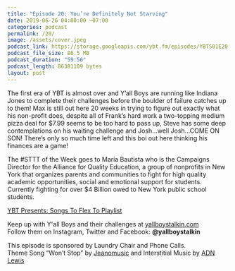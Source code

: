 ```yaml
---
title: "Episode 20: You’re Definitely Not Starving"
date: 2019-06-26 04:00:00 −07:00
categories: podcast
permalink: /20/
image: /assets/cover.jpeg
podcast_link: https://storage.googleapis.com/ybt.fm/episodes/YBTS01E20.mp3
podcast_file_size: 86.5 MB
podcast_duration: "59:56"
podcast_length: 86381109 bytes
layout: post
---
```


The first era of YBT is almost over and Y’all Boys are running like Indiana Jones to complete their challenges before the boulder of failure catches up to them! Max is still out here 20 weeks in trying to figure out exactly what his non-profit does, despite all of Frank’s hard work a two-topping medium pizza deal for $7.99 seems to be too hard to pass up, Steve has some deep contemplations on his waiting challenge and Josh...well Josh...COME ON SON! There’s only so much time left and this boi out here thinking his finances are a game!

The #STTT of the Week goes to Maria Bautista who is the Campaigns Director for the Alliance for Quality Education, a group of nonprofits in New York that organizes parents and communities to fight for high quality academic opportunities, social and emotional support for students. Currently fighting for over $4 Billion owed to New York public school students.

[YBT Presents: Songs To Flex To Playlist](https://open.spotify.com/playlist/26LW5GeaehbCI4IYQFaahC?si=Bbmg3sVzRQ2j3khavSde0w)

Keep up with Y'all Boys and their challenges at [yallboystalkin.com](https://yallboystalkin.com)
<br>Follow them on Instagram, Twitter and Facebook: **@yallboystalkin**

This episode is sponsored by Laundry Chair and Phone Calls.
<br>Theme Song “Won’t Stop” by [Jeanomusic](https://www.jeanomusic.com/) and Interstitial Music by [ADN Lewis](https://www.adnlewis.com/)
